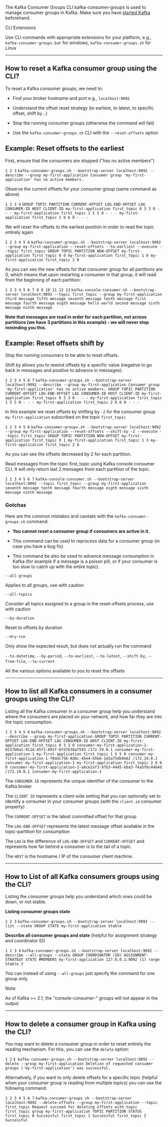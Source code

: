 The Kafka Consumer Groups CLI kafka-consumer-groups is used to manage consumer groups in Kafka. Make sure you have [started Kafka](https://www.conduktor.io/kafka/starting-kafka/) beforehand.

CLI Extensions

Use CLI commands with appropriate extensions for your platform, e.g., `kafka-consumer-groups.bat` for windows, `kafka-consumer-groups.sh` for Linux

___

## How to reset a Kafka consumer group using the CLI?

To reset a Kafka consumer groups, we need to:

-   Find your broker hostname and port e.g., `localhost:9092`
    
-   Understand the offset reset strategy (to earliest, to latest, to specific offset, shift by...)
    
-   Stop the running consumer groups (otherwise the command will fail)
    
-   Use the `kafka-consumer-groups.sh` CLI with the `--reset-offsets` option
    

## Example: Reset offsets to the earliest

First, ensure that the consumers are stopped ("has no active members")

`1 2 3` `kafka-consumer-groups.sh --bootstrap-server localhost:9092 --describe --group my-first-application Consumer group 'my-first-application' has no active members.`

Observe the current offsets for your consumer group (same command as above)

`1 2 3 4` `GROUP TOPIC PARTITION CURRENT-OFFSET LOG-END-OFFSET LAG CONSUMER-ID HOST CLIENT-ID my-first-application first_topic 0 3 3 0 - - - my-first-application first_topic 1 5 5 0 - - - my-first-application first_topic 2 6 6 0 - - -`

We will reset the offsets to the earliest position in order to read the topic entirely again

`1 2 3 4 5 6` `kafka-consumer-groups.sh --bootstrap-server localhost:9092 --group my-first-application --reset-offsets --to-earliest --execute --topic first_topic GROUP TOPIC PARTITION NEW-OFFSET my-first-application first_topic 0 0 my-first-application first_topic 1 0 my-first-application first_topic 2 0`

As you can see the new offsets for that consumer group for all partitions are 0, which means that upon restarting a consumer in that group, it will read from the beginning of each partition:

`1 2 3 4 5 6 7 8 9 10 11 12 13` `kafka-console-consumer.sh --bootstrap-server localhost:9092 --topic first_topic --group my-first-application third message fifth message seventh message tenth message first message fourth message eigth message hello world second message sixth message ninth message`

**Note that messages are read in order for each partition, not across partitions (we have 3 partitions in this example) - we will never stop reminding you this.**

## Example: Reset offsets shift by

Stop the running consumers to be able to reset offsets.

Shift by allows you to rewind offsets by a specific value (negative to go back in messages and positive to advance in messages).

`1 2 3 4 5 6 7` `kafka-consumer-groups.sh --bootstrap-server localhost:9092 --describe --group my-first-application Consumer group 'my-first-application' has no active members. GROUP TOPIC PARTITION CURRENT-OFFSET LOG-END-OFFSET LAG CONSUMER-ID HOST CLIENT-ID my-first-application first_topic 0 3 3 0 - - - my-first-application first_topic 1 5 5 0 - - - my-first-application first_topic 2 6 6 0 - - -`

In this example we reset offsets by shifting by `-2` for the consumer group `my-first-application` subscribed on the topic `first_topic`

`1 2 3 4 5 6` `kafka-consumer-groups.sh --bootstrap-server localhost:9092 --group my-first-application --reset-offsets --shift-by -2 --execute --topic first_topic GROUP TOPIC PARTITION NEW-OFFSET my-first-application first_topic 0 1 my-first-application first_topic 1 3 my-first-application first_topic 2 4`

As you can see the offsets decreased by 2 for each partition.

Read messages from the topic first\_topic using Kafka console consumer CLI. It will only return last 2 messages from each partition of the topic.

`1 2 3 4 5 6 7` `kafka-console-consumer.sh --bootstrap-server localhost:9092 --topic first_topic --group my-first-application seventh message tenth message fourth message eigth message sixth message ninth message`

### Gotchas

Here are the common mistakes and caveats with the `kafka-consumer-groups.sh` command:

-   **You cannot reset a consumer group if consumers are active in it.**
    
-   This command can be used to reprocess data for a consumer group (in case you have a bug fix)
    
-   This command be also be used to advance message consumption in Kafka (for example if a message is a poison pill, or if your consumer is too slow to catch up with the entire topic).
    

`--all-groups`

Applies to all groups, use with caution

`--all-topics`

Consider all topics assigned to a group in the reset-offsets process, use with caution

`--by-duration`

Reset to offsets by duration

`--dry-run`

Only show the expected result, but does not actually run the command

`--to-datetime`, `--by-period`, `--to-earliest`, `--to-latest`, `--shift-by`, `--from-file`, `--to-current`

All the various options available to you to reset the offsets

___

## How to list all Kafka consumers in a consumer groups using the CLI?

Listing all the Kafka consumer in a consumer group help you understand where the consumers are placed on your network, and how far they are into the topic consumption.

`1 2 3 4 5 6` `kafka-consumer-groups.sh --bootstrap-server localhost:9092 --describe --group my-first-application GROUP TOPIC PARTITION CURRENT-OFFSET LOG-END-OFFSET LAG CONSUMER-ID HOST CLIENT-ID my-first-application first_topic 0 3 3 0 consumer-my-first-application-1-0237b0a1-911d-45f1-891f-8fd7630a7593 /172.19.0.1 consumer-my-first-application-1 my-first-application first_topic 1 5 5 0 consumer-my-first-application-1-70ddc756-8dbc-45e4-b5b6-1e5a75db9e62 /172.19.0.1 consumer-my-first-application-1 my-first-application first_topic 2 6 6 0 consumer-my-first-application-1-a8ce2af3-97b3-4445-bba3-f4a5f6c4464d /172.19.0.1 consumer-my-first-application-1`

The `CONSUMER ID` represents the unique identifier of the consumer to the Kafka broker

The `CLIENT ID` represents a client-side setting that you can optionally set to identify a consumer in your consumer groups (with the `client.id` consumer property)

The `CURRENT-OFFSET` is the latest committed offset for that group

The `LOG-END-OFFSET` represents the latest message offset available in the topic-partition for consumption

The `LAG` is the difference of `LOG-END-OFFSET` and `CURRENT-OFFSET` and represents how far behind a consumer is to the tail of a topic.

The `HOST` is the hostname / IP of the consumer client machine.

___

## How to List of all Kafka consumers groups using the CLI?

Listing the consumer groups help you understand which ones could be down, or not stable.

**Listing consumer groups state**

`1 2 3` `kafka-consumer-groups.sh --bootstrap-server localhost:9092 --list --state GROUP STATE my-first-application Stable`

**Describe all consumer groups and state** (helpful for assignment strategy and coordinator ID)

`1 2 3 4` `kafka-consumer-groups.sh --bootstrap-server localhost:9092 --describe --all-groups --state GROUP COORDINATOR (ID) ASSIGNMENT-STRATEGY STATE #MEMBERS my-first-application 127.0.0.1:9092 (1) range Stable 3`

You can instead of using `--all-groups` just specify the command for one group only.

Note:

As of Kafka >= 2.1, the "console-consumer-" groups will not appear in the output

___

## How to delete a consumer group in Kafka using the CLI?

You may want to delete a consumer group in order to reset entirely the reading mechanism. For this, you can use the `delete` option:

`1 2` `$ kafka-consumer-groups.sh --bootstrap-server localhost:9092 --delete --group my-first-application Deletion of requested consumer groups ('my-first-application') was successful.`

Alternatively, if you want to only delete offsets for a specific topic (helpful when your consumer group is reading from multiple topics) you can use the following command:

`1 2 3 4 5 6 7` `kafka-consumer-groups.sh --bootstrap-server localhost:9092 --delete-offsets --group my-first-application --topic first_topic Request succeed for deleting offsets with topic first_topic group my-first-application TOPIC PARTITION STATUS first_topic 0 Successful first_topic 1 Successful first_topic 2 Successful`